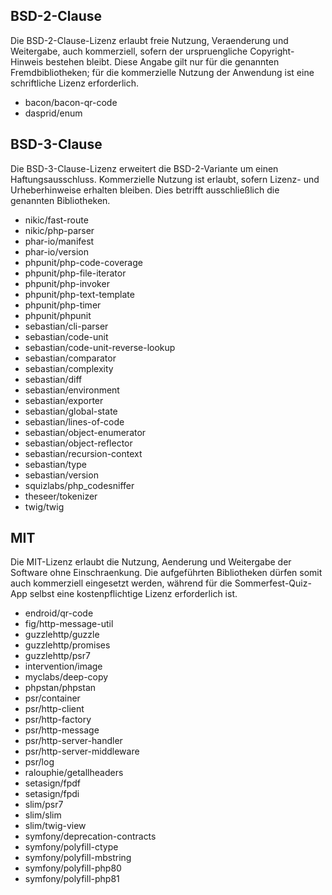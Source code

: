 ## BSD-2-Clause
Die BSD-2-Clause-Lizenz erlaubt freie Nutzung, Veraenderung und Weitergabe, auch kommerziell, sofern der urspruengliche Copyright-Hinweis bestehen bleibt. Diese Angabe gilt nur für die genannten Fremdbibliotheken; für die kommerzielle Nutzung der Anwendung ist eine schriftliche Lizenz erforderlich.

- bacon/bacon-qr-code
- dasprid/enum

## BSD-3-Clause
Die BSD-3-Clause-Lizenz erweitert die BSD-2-Variante um einen Haftungsausschluss. Kommerzielle Nutzung ist erlaubt, sofern Lizenz- und Urheberhinweise erhalten bleiben. Dies betrifft ausschließlich die genannten Bibliotheken.

- nikic/fast-route
- nikic/php-parser
- phar-io/manifest
- phar-io/version
- phpunit/php-code-coverage
- phpunit/php-file-iterator
- phpunit/php-invoker
- phpunit/php-text-template
- phpunit/php-timer
- phpunit/phpunit
- sebastian/cli-parser
- sebastian/code-unit
- sebastian/code-unit-reverse-lookup
- sebastian/comparator
- sebastian/complexity
- sebastian/diff
- sebastian/environment
- sebastian/exporter
- sebastian/global-state
- sebastian/lines-of-code
- sebastian/object-enumerator
- sebastian/object-reflector
- sebastian/recursion-context
- sebastian/type
- sebastian/version
- squizlabs/php_codesniffer
- theseer/tokenizer
- twig/twig

## MIT
Die MIT-Lizenz erlaubt die Nutzung, Aenderung und Weitergabe der Software ohne Einschraenkung. Die aufgeführten Bibliotheken dürfen somit auch kommerziell eingesetzt werden, während für die Sommerfest-Quiz-App selbst eine kostenpflichtige Lizenz erforderlich ist.

- endroid/qr-code
- fig/http-message-util
- guzzlehttp/guzzle
- guzzlehttp/promises
- guzzlehttp/psr7
- intervention/image
- myclabs/deep-copy
- phpstan/phpstan
- psr/container
- psr/http-client
- psr/http-factory
- psr/http-message
- psr/http-server-handler
- psr/http-server-middleware
- psr/log
- ralouphie/getallheaders
- setasign/fpdf
- setasign/fpdi
- slim/psr7
- slim/slim
- slim/twig-view
- symfony/deprecation-contracts
- symfony/polyfill-ctype
- symfony/polyfill-mbstring
- symfony/polyfill-php80
- symfony/polyfill-php81


